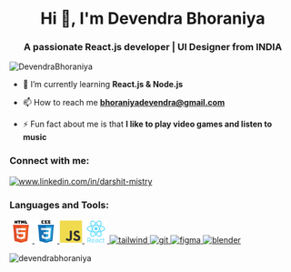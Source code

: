 
<h1 align="center">Hi 👋, I'm Devendra Bhoraniya</h1>
<h3 align="center">A passionate React.js developer | UI Designer from INDIA</h3>

<p align="left"> <img src="https://komarev.com/ghpvc/?username=DevendraBhoraniya&label=Profile%20views&color=0e75b6&style=flat" alt="DevendraBhoraniya" /> </p>

- 🌱 I’m currently learning **React.js & Node.js**
  
- 📫 How to reach me **bhoraniyadevendra@gmail.com**

- ⚡ Fun fact about me is that **I like to play video games and listen to music**

<h3 align="left">Connect with me:</h3>
<p align="left">
<a href="https://www.linkedin.com/in/devendra-bhoraniya-ab517b250/" target="blank"><img align="center" src="https://raw.githubusercontent.com/rahuldkjain/github-profile-readme-generator/master/src/images/icons/Social/linked-in-alt.svg" alt="www.linkedin.com/in/darshit-mistry" height="30" width="40" /></a>
</p>

<h3 align="left">Languages and Tools:</h3>
<p align="left" gap="10px"> 
<a href="https://www.w3.org/html/" target="_blank" rel="noreferrer"> <img src="https://raw.githubusercontent.com/devicons/devicon/master/icons/html5/html5-original-wordmark.svg" alt="html5" width="40" height="40"/> </a> 
<a href="https://www.w3schools.com/css/" target="_blank" rel="noreferrer"> <img src="https://raw.githubusercontent.com/devicons/devicon/master/icons/css3/css3-original-wordmark.svg" alt="css3" width="40" height="40"/> </a> 
<a href="https://developer.mozilla.org/en-US/docs/Web/JavaScript" target="_blank" rel="noreferrer"> <img src="https://raw.githubusercontent.com/devicons/devicon/master/icons/javascript/javascript-original.svg" alt="javascript" width="40" height="40"/> </a> 
<a href="https://reactjs.org/" target="_blank" rel="noreferrer"> <img src="https://raw.githubusercontent.com/devicons/devicon/master/icons/react/react-original-wordmark.svg" alt="react" width="40" height="40"/> </a> <a href="https://tailwindcss.com/" target="_blank" rel="noreferrer"> <img src="https://www.vectorlogo.zone/logos/tailwindcss/tailwindcss-icon.svg" alt="tailwind" width="40" height="40"/> </a> 
<a href="https://git-scm.com/" target="_blank" rel="noreferrer"> <img src="https://www.vectorlogo.zone/logos/git-scm/git-scm-icon.svg" alt="git" width="40" height="40"/> </a> 
<a href="https://www.figma.com/" target="_blank" rel="noreferrer"> <img src="https://www.vectorlogo.zone/logos/figma/figma-icon.svg" alt="figma" width="40" height="40"/> </a> 
<a href="https://www.blender.org/" target="_blank" rel="noreferrer"> <img src="https://download.blender.org/branding/community/blender_community_badge_white.svg" alt="blender" width="40" height="40"/> </a> 
</p>

<p><img align="center" src="https://github-readme-streak-stats.herokuapp.com/?user=devendrabhoraniya&" alt="devendrabhoraniya" /></p>

